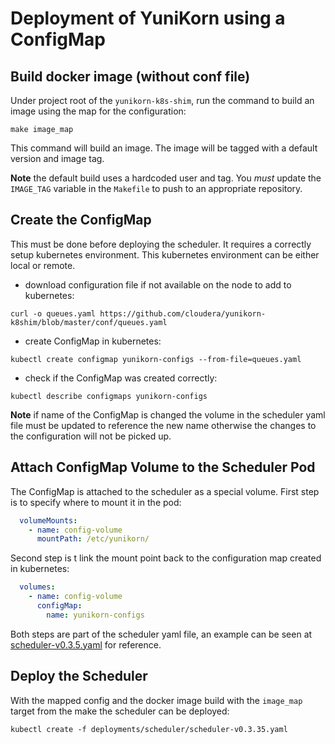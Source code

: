 # Deployment of YuniKorn using a ConfigMap

## Build docker image (without conf file)

Under project root of the `yunikorn-k8s-shim`, run the command to build an image using the map for the configuration:
```
make image_map
```

This command will build an image. The image will be tagged with a default version and image tag.

**Note** the default build uses a hardcoded user and tag. You *must* update the `IMAGE_TAG` variable in the `Makefile` to push to an appropriate repository. 

## Create the ConfigMap

This must be done before deploying the scheduler. It requires a correctly setup kubernetes environment.
This kubernetes environment can be either local or remote. 

- download configuration file if not available on the node to add to kubernetes:
```
curl -o queues.yaml https://github.com/cloudera/yunikorn-k8shim/blob/master/conf/queues.yaml
```
- create ConfigMap in kubernetes:
```
kubectl create configmap yunikorn-configs --from-file=queues.yaml
```
- check if the ConfigMap was created correctly:
```
kubectl describe configmaps yunikorn-configs
```

**Note** if name of the ConfigMap is changed the volume in the scheduler yaml file must be updated to reference the new name otherwise the changes to the configuration will not be picked up. 

## Attach ConfigMap Volume to the Scheduler Pod

The ConfigMap is attached to the scheduler as a special volume. First step is to specify where to mount it in the pod:
```yaml
  volumeMounts:
    - name: config-volume
      mountPath: /etc/yunikorn/
```
Second step is t link the mount point back to the configuration map created in kubernetes:
```yaml
  volumes:
    - name: config-volume
      configMap:
        name: yunikorn-configs
``` 

Both steps are part of the scheduler yaml file, an example can be seen at [scheduler-v0.3.5.yaml](https://github.com/cloudera/yunikorn-k8shim/blob/master/deployments/scheduler/scheduler-v0.3.5.yaml)
for reference.


## Deploy the Scheduler
With the mapped config and the docker image build with the `image_map` target from the make the scheduler can be deployed: 
```
kubectl create -f deployments/scheduler/scheduler-v0.3.35.yaml
```




